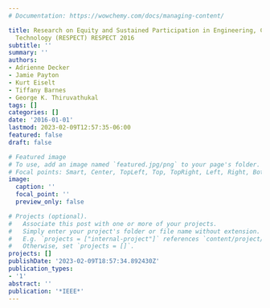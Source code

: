 ```yaml
---
# Documentation: https://wowchemy.com/docs/managing-content/

title: Research on Equity and Sustained Participation in Engineering, Computing, and
  Technology (RESPECT) RESPECT 2016
subtitle: ''
summary: ''
authors:
- Adrienne Decker
- Jamie Payton
- Kurt Eiselt
- Tiffany Barnes
- George K. Thiruvathukal
tags: []
categories: []
date: '2016-01-01'
lastmod: 2023-02-09T12:57:35-06:00
featured: false
draft: false

# Featured image
# To use, add an image named `featured.jpg/png` to your page's folder.
# Focal points: Smart, Center, TopLeft, Top, TopRight, Left, Right, BottomLeft, Bottom, BottomRight.
image:
  caption: ''
  focal_point: ''
  preview_only: false

# Projects (optional).
#   Associate this post with one or more of your projects.
#   Simply enter your project's folder or file name without extension.
#   E.g. `projects = ["internal-project"]` references `content/project/deep-learning/index.md`.
#   Otherwise, set `projects = []`.
projects: []
publishDate: '2023-02-09T18:57:34.892430Z'
publication_types:
- '1'
abstract: ''
publication: '*IEEE*'
---
```

